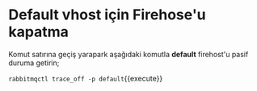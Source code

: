 # Default vhost için Firehose'u kapatma

Komut satırına geçiş yarapark aşağıdaki komutla **default** firehost'u pasif duruma getirin;

`rabbitmqctl trace_off -p default`{{execute}}